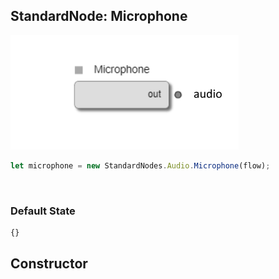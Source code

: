## StandardNode: Microphone

<img class="zoomable" alt="Microphone standard node" src="/images/standard-nodes/audio/microphone.png" />

<Hierarchy :extend="{name: 'Node', link: '../../api/classes/node.html'}" />
<br/>

```js
let microphone = new StandardNodes.Audio.Microphone(flow);
```

<br/>

### Default State

```js
{}
```

## Constructor

<Method type="method">
  <template v-slot:signature>
    new Microphone(<strong>flow: </strong><em><Ref to="../../api/classes/flow">Flow</Ref></em>,
    <strong>options?: </strong><em><Ref to="../../api/interfaces/node-creator-options">NodeCreatorOptions</Ref></em>):
    <em><Ref to="#standardnode-microphone">Microphone</Ref></em>
  </template>
  <template v-slot:params>
    <Param name="flow">
      <em><Ref to="../../api/classes/flow">Flow</Ref></em>
    </Param>
    <Param name="options?">
      <em><Ref to="../../api/interfaces/node-creator-options">NodeCreatorOptions</Ref></em>
      <template v-slot:default-value>
        <em>{}</em>
      </template>
    </Param>
  </template>
</Method>

<script setup>
import Method from "../../../../../components/api/Method.vue";
import Param from "../../../../../components/api/Param.vue";
import Ref from "../../../../../components/api/Ref.vue";
import Hierarchy from "../../../../../components/api/Hierarchy.vue";
</script>
